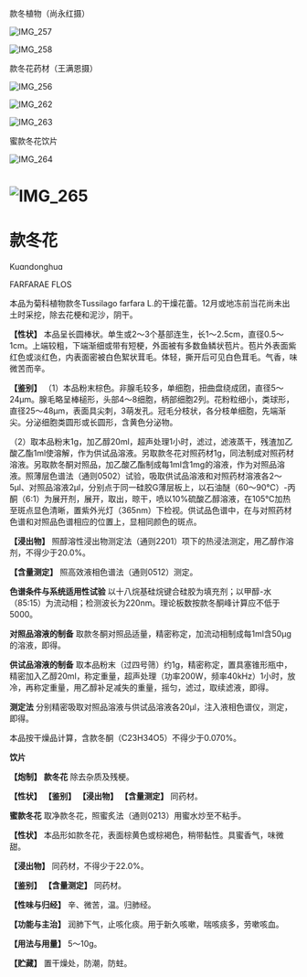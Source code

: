 款冬植物（尚永红摄）

![IMG_257](/medicine-image/kuan-dong-hua/1.png)

![IMG_258](/medicine-image/kuan-dong-hua/2.png)

款冬花药材（王满恩摄）

![IMG_256](/medicine-image/kuan-dong-hua/3.png)

![IMG_262](/medicine-image/kuan-dong-hua/4.png)

![IMG_263](/medicine-image/kuan-dong-hua/5.png)

蜜款冬花饮片

![IMG_264](/medicine-image/kuan-dong-hua/6.png)

# ![IMG_265](/medicine-image/kuan-dong-hua/7.png)

# ****款冬花****

Kuɑndonghuɑ

FARFARAE FLOS

本品为菊科植物款冬Tussilago farfara L.的干燥花蕾。12月或地冻前当花尚未出土时采挖，除去花梗和泥沙，阴干。

**【性状】** 本品呈长圆棒状。单生或2～3个基部连生，长1～2.5cm，直径0.5～1cm。上端较粗，下端渐细或带有短梗，外面被有多数鱼鳞状苞片。苞片外表面紫红色或淡红色，内表面密被白色絮状茸毛。体轻，撕开后可见白色茸毛。气香，味微苦而辛。

**【鉴别】** （1）本品粉末棕色。非腺毛较多，单细胞，扭曲盘绕成团，直径5～24μm。腺毛略呈棒槌形，头部4～8细胞，柄部细胞2列。花粉粒细小，类球形，直径25～48μm，表面具尖刺，3萌发孔。冠毛分枝状，各分枝单细胞，先端渐尖。分泌细胞类圆形或长圆形，含黄色分泌物。

（2）取本品粉末1g，加乙醇20ml，超声处理1小时，滤过，滤液蒸干，残渣加乙酸乙酯1ml使溶解，作为供试品溶液。另取款冬花对照药材1g，同法制成对照药材溶液。另取款冬酮对照品，加乙酸乙酯制成每1ml含1mg的溶液，作为对照品溶液。照薄层色谱法（通则0502）试验，吸取供试品溶液和对照药材溶液各2～5μl、对照品溶液2μl，分别点于同一硅胶G薄层板上，以石油醚（60～90℃）-丙酮（6:1）为展开剂，展开，取出，晾干，喷以10\%硫酸乙醇溶液，在105℃加热至斑点显色清晰，置紫外光灯（365nm）下检视。供试品色谱中，在与对照药材色谱和对照品色谱相应的位置上，显相同颜色的斑点。

**【浸出物】** 照醇溶性浸出物测定法（通则2201）项下的热浸法测定，用乙醇作溶剂，不得少于20.0\%。

**【含量测定】** 照高效液相色谱法（通则0512）测定。

**色谱条件与系统适用性试验** 以十八烷基硅烷键合硅胶为填充剂；以甲醇-水（85:15）为流动相；检测波长为220nm。理论板数按款冬酮峰计算应不低于5000。

**对照品溶液的制备** 取款冬酮对照品适量，精密称定，加流动相制成每1ml含50μg的溶液，即得。

**供试品溶液的制备** 取本品粉末（过四号筛）约1g，精密称定，置具塞锥形瓶中，精密加入乙醇20ml，称定重量，超声处理（功率200W，频率40kHz）1小时，放冷，再称定重量，用乙醇补足减失的重量，摇匀，滤过，取续滤液，即得。

**测定法** 分别精密吸取对照品溶液与供试品溶液各20μl，注入液相色谱仪，测定，即得。

本品按干燥品计算，含款冬酮（C23H34O5）不得少于0.070\%。

**饮片**

**【炮制】** **款冬花** 除去杂质及残梗。

**【性状】** **【鉴别】** **【浸出物】** **【含量测定】** 同药材。

**蜜款冬花** 取净款冬花，照蜜炙法（通则0213）用蜜水炒至不粘手。

**【性状】** 本品形如款冬花，表面棕黄色或棕褐色，稍带黏性。具蜜香气，味微甜。

**【浸出物】** 同药材，不得少于22.0\%。

**【鉴别】** **【含量测定】** 同药材。

**【性味与归经】** 辛、微苦，温。归肺经。

**【功能与主治】** 润肺下气，止咳化痰。用于新久咳嗽，喘咳痰多，劳嗽咳血。

**【用法与用量】** 5～10g。

**【贮藏】** 置干燥处，防潮，防蛀。